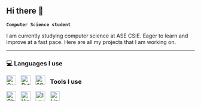## Hi there 👋

**`Computer Science student`**

I am currently studying computer science at ASE CSIE. Eager to learn and improve at a fast pace.
Here are all my projects that I am working on.

---

### 💻 Languages I use
<img align="left" alt="C++" width="26px" src="https://cdn.jsdelivr.net/gh/devicons/devicon@latest/icons/cplusplus/cplusplus-original.svg" style="padding-right:10px;" />
<img align="left" alt="Python" width="26px" src="https://cdn.jsdelivr.net/gh/devicons/devicon@latest/icons/python/python-original-wordmark.svg" style="padding-right:10px;" />
<img align="left" alt="SQL" width="26px" src="https://cdn.jsdelivr.net/gh/devicons/devicon@latest/icons/sqldeveloper/sqldeveloper-original.svg" style="padding-right:10px;" />

### Tools I use
<img align="left" alt="Git" width="26px" src="https://cdn.jsdelivr.net/gh/devicons/devicon@latest/icons/git/git-original.svg" style="padding-right:10px;" />
<img align="left" alt="Visual Studio Code" width="26px" src="https://cdn.jsdelivr.net/gh/devicons/devicon/icons/vscode/vscode-original.svg" style="padding-right:10px;" />
<img align="left" alt="Intellij" width="26px" src="https://cdn.jsdelivr.net/gh/devicons/devicon@latest/icons/intellij/intellij-original.svg" style="padding-right:10px;" />
<img align="left" alt="Linux" width="26px" src="https://cdn.jsdelivr.net/gh/devicons/devicon@latest/icons/linux/linux-original.svg" style="padding-right:10px;" />
<!--
**Lipiu/Lipiu** is a ✨ _special_ ✨ repository because its `README.md` (this file) appears on your GitHub profile.

Here are some ideas to get you started:

- 🔭 I’m currently working on ...
- 🌱 I’m currently learning ...
- 👯 I’m looking to collaborate on ...
- 🤔 I’m looking for help with ...
- 💬 Ask me about ...
- 📫 How to reach me: ...
- 😄 Pronouns: ...
- ⚡ Fun fact: ...
-->
